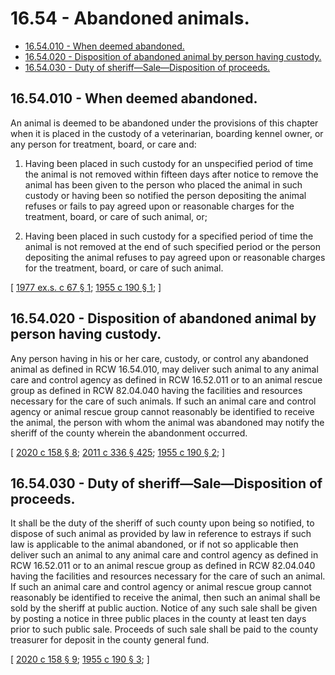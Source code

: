 # 16.54 - Abandoned animals.
* [16.54.010 - When deemed abandoned.](#1654010---when-deemed-abandoned)
* [16.54.020 - Disposition of abandoned animal by person having custody.](#1654020---disposition-of-abandoned-animal-by-person-having-custody)
* [16.54.030 - Duty of sheriff—Sale—Disposition of proceeds.](#1654030---duty-of-sheriffsaledisposition-of-proceeds)
## 16.54.010 - When deemed abandoned.
An animal is deemed to be abandoned under the provisions of this chapter when it is placed in the custody of a veterinarian, boarding kennel owner, or any person for treatment, board, or care and:

1. Having been placed in such custody for an unspecified period of time the animal is not removed within fifteen days after notice to remove the animal has been given to the person who placed the animal in such custody or having been so notified the person depositing the animal refuses or fails to pay agreed upon or reasonable charges for the treatment, board, or care of such animal, or;

2. Having been placed in such custody for a specified period of time the animal is not removed at the end of such specified period or the person depositing the animal refuses to pay agreed upon or reasonable charges for the treatment, board, or care of such animal.

\[ [1977 ex.s. c 67 § 1](http://leg.wa.gov/CodeReviser/documents/sessionlaw/1977ex1c67.pdf?cite=1977%20ex.s.%20c%2067%20§%201); [1955 c 190 § 1](http://leg.wa.gov/CodeReviser/documents/sessionlaw/1955c190.pdf?cite=1955%20c%20190%20§%201); \]

## 16.54.020 - Disposition of abandoned animal by person having custody.
Any person having in his or her care, custody, or control any abandoned animal as defined in RCW 16.54.010, may deliver such animal to any animal care and control agency as defined in RCW 16.52.011 or to an animal rescue group as defined in RCW 82.04.040 having the facilities and resources necessary for the care of such animals. If such an animal care and control agency or animal rescue group cannot reasonably be identified to receive the animal, the person with whom the animal was abandoned may notify the sheriff of the county wherein the abandonment occurred.

\[ [2020 c 158 § 8](http://lawfilesext.leg.wa.gov/biennium/2019-20/Pdf/Bills/Session%20Laws/Senate/6300-S.SL.pdf?cite=2020%20c%20158%20§%208); [2011 c 336 § 425](http://lawfilesext.leg.wa.gov/biennium/2011-12/Pdf/Bills/Session%20Laws/Senate/5045.SL.pdf?cite=2011%20c%20336%20§%20425); [1955 c 190 § 2](http://leg.wa.gov/CodeReviser/documents/sessionlaw/1955c190.pdf?cite=1955%20c%20190%20§%202); \]

## 16.54.030 - Duty of sheriff—Sale—Disposition of proceeds.
It shall be the duty of the sheriff of such county upon being so notified, to dispose of such animal as provided by law in reference to estrays if such law is applicable to the animal abandoned, or if not so applicable then deliver such an animal to any animal care and control agency as defined in RCW 16.52.011 or to an animal rescue group as defined in RCW 82.04.040 having the facilities and resources necessary for the care of such an animal. If such an animal care and control agency or animal rescue group cannot reasonably be identified to receive the animal, then such an animal shall be sold by the sheriff at public auction. Notice of any such sale shall be given by posting a notice in three public places in the county at least ten days prior to such public sale. Proceeds of such sale shall be paid to the county treasurer for deposit in the county general fund.

\[ [2020 c 158 § 9](http://lawfilesext.leg.wa.gov/biennium/2019-20/Pdf/Bills/Session%20Laws/Senate/6300-S.SL.pdf?cite=2020%20c%20158%20§%209); [1955 c 190 § 3](http://leg.wa.gov/CodeReviser/documents/sessionlaw/1955c190.pdf?cite=1955%20c%20190%20§%203); \]

